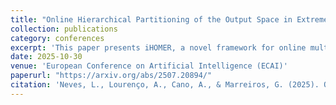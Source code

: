 ```yaml
---
title: "Online Hierarchical Partitioning of the Output Space in Extreme Multi-Label Data Streams"
collection: publications
category: conferences
excerpt: 'This paper presents iHOMER, a novel framework for online multi-label learning in dynamic environments. iHOMER is the first incremental, drift-aware algorithm that partitions the label space into correlated clusters without requiring predefined hierarchies. It adapts to concept drift over time, balances scalability and predictive performance, and employs statistical tests to guide both splitting and merging of label clusters.'
date: 2025-10-30
venue: 'European Conference on Artificial Intelligence (ECAI)'
paperurl: "https://arxiv.org/abs/2507.20894/"
citation: 'Neves, L., Lourenço, A., Cano, A., & Marreiros, G. (2025). Online hierarchical partitioning of the output space in extreme multi-label data streams. GECAD, ISEP, Polytechnic of Porto; Virginia Tech.'
---
```


